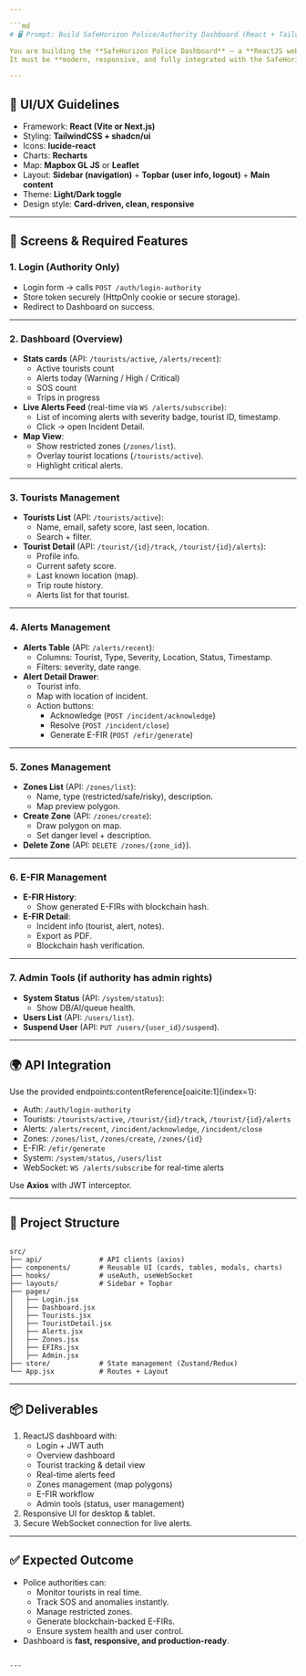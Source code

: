 ```yaml
---

```md
# 🖥️ Prompt: Build SafeHorizon Police/Authority Dashboard (React + Tailwind)

You are building the **SafeHorizon Police Dashboard** — a **ReactJS web app** for authorities to monitor tourist safety in real time.  
It must be **modern, responsive, and fully integrated with the SafeHorizon FastAPI backend**.

---
```


## 🎨 UI/UX Guidelines
- Framework: **React (Vite or Next.js)**
- Styling: **TailwindCSS + shadcn/ui**
- Icons: **lucide-react**
- Charts: **Recharts**
- Map: **Mapbox GL JS** or **Leaflet**
- Layout: **Sidebar (navigation)** + **Topbar (user info, logout)** + **Main content**
- Theme: **Light/Dark toggle**
- Design style: **Card-driven, clean, responsive**

---

## 📲 Screens & Required Features

### 1. **Login (Authority Only)**
- Login form → calls `POST /auth/login-authority`
- Store token securely (HttpOnly cookie or secure storage).
- Redirect to Dashboard on success.

---

### 2. **Dashboard (Overview)**
- **Stats cards** (API: `/tourists/active`, `/alerts/recent`):
  - Active tourists count
  - Alerts today (Warning / High / Critical)
  - SOS count
  - Trips in progress
- **Live Alerts Feed** (real-time via `WS /alerts/subscribe`):
  - List of incoming alerts with severity badge, tourist ID, timestamp.
  - Click → open Incident Detail.
- **Map View**:
  - Show restricted zones (`/zones/list`).
  - Overlay tourist locations (`/tourists/active`).
  - Highlight critical alerts.

---

### 3. **Tourists Management**
- **Tourists List** (API: `/tourists/active`):
  - Name, email, safety score, last seen, location.
  - Search + filter.
- **Tourist Detail** (API: `/tourist/{id}/track`, `/tourist/{id}/alerts`):
  - Profile info.
  - Current safety score.
  - Last known location (map).
  - Trip route history.
  - Alerts list for that tourist.

---

### 4. **Alerts Management**
- **Alerts Table** (API: `/alerts/recent`):
  - Columns: Tourist, Type, Severity, Location, Status, Timestamp.
  - Filters: severity, date range.
- **Alert Detail Drawer**:
  - Tourist info.
  - Map with location of incident.
  - Action buttons:
    - Acknowledge (`POST /incident/acknowledge`)
    - Resolve (`POST /incident/close`)
    - Generate E-FIR (`POST /efir/generate`)

---

### 5. **Zones Management**
- **Zones List** (API: `/zones/list`):
  - Name, type (restricted/safe/risky), description.
  - Map preview polygon.
- **Create Zone** (API: `/zones/create`):
  - Draw polygon on map.
  - Set danger level + description.
- **Delete Zone** (API: `DELETE /zones/{zone_id}`).

---

### 6. **E-FIR Management**
- **E-FIR History**:
  - Show generated E-FIRs with blockchain hash.
- **E-FIR Detail**:
  - Incident info (tourist, alert, notes).
  - Export as PDF.
  - Blockchain hash verification.

---

### 7. **Admin Tools (if authority has admin rights)**
- **System Status** (API: `/system/status`):
  - Show DB/AI/queue health.
- **Users List** (API: `/users/list`).
- **Suspend User** (API: `PUT /users/{user_id}/suspend`).

---

## 🌍 API Integration
Use the provided endpoints:contentReference[oaicite:1]{index=1}:
- Auth: `/auth/login-authority`
- Tourists: `/tourists/active`, `/tourist/{id}/track`, `/tourist/{id}/alerts`
- Alerts: `/alerts/recent`, `/incident/acknowledge`, `/incident/close`
- Zones: `/zones/list`, `/zones/create`, `/zones/{id}`
- E-FIR: `/efir/generate`
- System: `/system/status`, `/users/list`
- WebSocket: `WS /alerts/subscribe` for real-time alerts

Use **Axios** with JWT interceptor.

---

## 📂 Project Structure
```

src/
├── api/              # API clients (axios)
├── components/       # Reusable UI (cards, tables, modals, charts)
├── hooks/            # useAuth, useWebSocket
├── layouts/          # Sidebar + Topbar
├── pages/
│   ├── Login.jsx
│   ├── Dashboard.jsx
│   ├── Tourists.jsx
│   ├── TouristDetail.jsx
│   ├── Alerts.jsx
│   ├── Zones.jsx
│   ├── EFIRs.jsx
│   ├── Admin.jsx
├── store/            # State management (Zustand/Redux)
└── App.jsx           # Routes + Layout

```

---

## 📦 Deliverables
1. ReactJS dashboard with:
   - Login + JWT auth
   - Overview dashboard
   - Tourist tracking & detail view
   - Real-time alerts feed
   - Zones management (map polygons)
   - E-FIR workflow
   - Admin tools (status, user management)
2. Responsive UI for desktop & tablet.
3. Secure WebSocket connection for live alerts.

---

## ✅ Expected Outcome
- Police authorities can:
  - Monitor tourists in real time.
  - Track SOS and anomalies instantly.
  - Manage restricted zones.
  - Generate blockchain-backed E-FIRs.
  - Ensure system health and user control.
- Dashboard is **fast, responsive, and production-ready**.
```

---